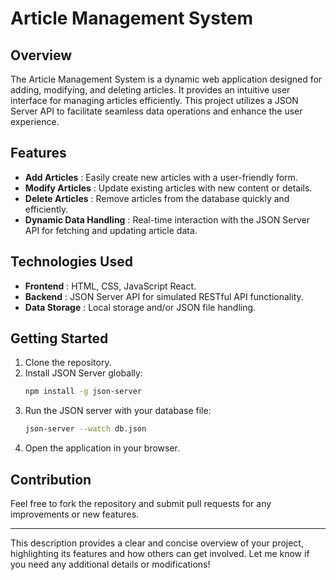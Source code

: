 
# Article Management System

## Overview

The Article Management System is a dynamic web application designed for adding, modifying, and deleting articles. It provides an intuitive user interface for managing articles efficiently. This project utilizes a JSON Server API to facilitate seamless data operations and enhance the user experience.

## Features

* **Add Articles** : Easily create new articles with a user-friendly form.
* **Modify Articles** : Update existing articles with new content or details.
* **Delete Articles** : Remove articles from the database quickly and efficiently.
* **Dynamic Data Handling** : Real-time interaction with the JSON Server API for fetching and updating article data.

## Technologies Used

* **Frontend** : HTML, CSS, JavaScript  React.
* **Backend** : JSON Server API for simulated RESTful API functionality.
* **Data Storage** : Local storage and/or JSON file handling.

## Getting Started

1. Clone the repository.
2. Install JSON Server globally:
   ```bash
   npm install -g json-server
   ```
3. Run the JSON server with your database file:
   ```bash
   json-server --watch db.json
   ```
4. Open the application in your browser.

## Contribution

Feel free to fork the repository and submit pull requests for any improvements or new features.

---

This description provides a clear and concise overview of your project, highlighting its features and how others can get involved. Let me know if you need any additional details or modifications!
